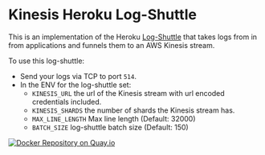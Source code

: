 # Kinesis Heroku Log-Shuttle

This is an implementation of the Heroku [Log-Shuttle](https://github.com/heroku/log-shuttle) that takes logs from in from applications and funnels them to an AWS Kinesis stream.

To use this log-shuttle:

* Send your logs via TCP to port `514`.
* In the ENV for the log-shuttle set:
  * `KINESIS_URL` the url of the Kinesis stream with url encoded credentials included.
  * `KINESIS_SHARDS` the number of shards the Kinesis stream has.
  * `MAX_LINE_LENGTH` Max line length (Default: 32000)
  * `BATCH_SIZE` log-shuttle batch size (Default: 150)

[![Docker Repository on Quay.io](https://quay.io/repository/winkapp/kinesis-log-shuttle/status "Docker Repository on Quay")](https://quay.io/repository/winkapp/kinesis-log-shuttle)
